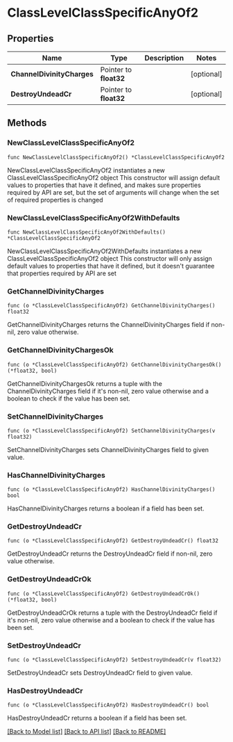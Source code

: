 # ClassLevelClassSpecificAnyOf2

## Properties

Name | Type | Description | Notes
------------ | ------------- | ------------- | -------------
**ChannelDivinityCharges** | Pointer to **float32** |  | [optional] 
**DestroyUndeadCr** | Pointer to **float32** |  | [optional] 

## Methods

### NewClassLevelClassSpecificAnyOf2

`func NewClassLevelClassSpecificAnyOf2() *ClassLevelClassSpecificAnyOf2`

NewClassLevelClassSpecificAnyOf2 instantiates a new ClassLevelClassSpecificAnyOf2 object
This constructor will assign default values to properties that have it defined,
and makes sure properties required by API are set, but the set of arguments
will change when the set of required properties is changed

### NewClassLevelClassSpecificAnyOf2WithDefaults

`func NewClassLevelClassSpecificAnyOf2WithDefaults() *ClassLevelClassSpecificAnyOf2`

NewClassLevelClassSpecificAnyOf2WithDefaults instantiates a new ClassLevelClassSpecificAnyOf2 object
This constructor will only assign default values to properties that have it defined,
but it doesn't guarantee that properties required by API are set

### GetChannelDivinityCharges

`func (o *ClassLevelClassSpecificAnyOf2) GetChannelDivinityCharges() float32`

GetChannelDivinityCharges returns the ChannelDivinityCharges field if non-nil, zero value otherwise.

### GetChannelDivinityChargesOk

`func (o *ClassLevelClassSpecificAnyOf2) GetChannelDivinityChargesOk() (*float32, bool)`

GetChannelDivinityChargesOk returns a tuple with the ChannelDivinityCharges field if it's non-nil, zero value otherwise
and a boolean to check if the value has been set.

### SetChannelDivinityCharges

`func (o *ClassLevelClassSpecificAnyOf2) SetChannelDivinityCharges(v float32)`

SetChannelDivinityCharges sets ChannelDivinityCharges field to given value.

### HasChannelDivinityCharges

`func (o *ClassLevelClassSpecificAnyOf2) HasChannelDivinityCharges() bool`

HasChannelDivinityCharges returns a boolean if a field has been set.

### GetDestroyUndeadCr

`func (o *ClassLevelClassSpecificAnyOf2) GetDestroyUndeadCr() float32`

GetDestroyUndeadCr returns the DestroyUndeadCr field if non-nil, zero value otherwise.

### GetDestroyUndeadCrOk

`func (o *ClassLevelClassSpecificAnyOf2) GetDestroyUndeadCrOk() (*float32, bool)`

GetDestroyUndeadCrOk returns a tuple with the DestroyUndeadCr field if it's non-nil, zero value otherwise
and a boolean to check if the value has been set.

### SetDestroyUndeadCr

`func (o *ClassLevelClassSpecificAnyOf2) SetDestroyUndeadCr(v float32)`

SetDestroyUndeadCr sets DestroyUndeadCr field to given value.

### HasDestroyUndeadCr

`func (o *ClassLevelClassSpecificAnyOf2) HasDestroyUndeadCr() bool`

HasDestroyUndeadCr returns a boolean if a field has been set.


[[Back to Model list]](../README.md#documentation-for-models) [[Back to API list]](../README.md#documentation-for-api-endpoints) [[Back to README]](../README.md)


